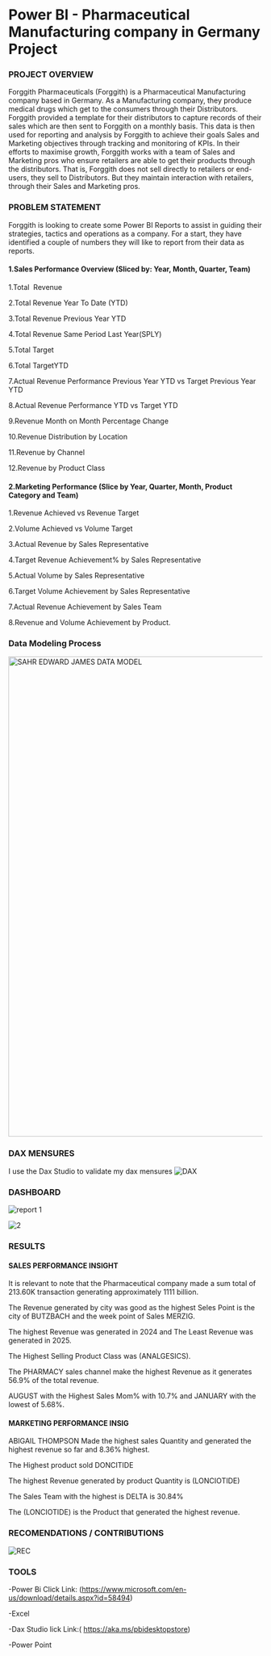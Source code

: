 # Power BI - Pharmaceutical Manufacturing company in Germany Project
### PROJECT OVERVIEW 
Forggith Pharmaceuticals (Forggith) is a Pharmaceutical Manufacturing company based in Germany. As a Manufacturing company, they produce medical drugs which get to the consumers through their Distributors.
Forggith provided a template for their distributors to capture records of their sales which are then sent to Forggith on a monthly basis. This data is then used for reporting and analysis by Forggith to achieve their goals Sales and Marketing objectives through tracking and monitoring of KPIs.
In their efforts to maximise growth, Forggith works with a team of Sales and Marketing pros who ensure retailers are able to get their products through the distributors. That is, Forggith does not sell directly to retailers or end-users, they sell to Distributors. But they maintain interaction with retailers, through their Sales and Marketing pros.

### PROBLEM  STATEMENT 
Forggith is looking to create some Power BI Reports to assist in guiding their strategies, tactics and operations as a company. For a start, they have identified a couple of numbers they will like to report from their data as reports.

#### 1.Sales Performance Overview (Sliced by: Year, Month, Quarter, Team)

1.Total  Revenue

2.Total Revenue Year To Date (YTD)

3.Total Revenue Previous Year YTD

4.Total Revenue Same Period Last Year(SPLY)

5.Total Target

6.Total TargetYTD

7.Actual Revenue Performance Previous Year YTD vs Target Previous Year YTD

8.Actual Revenue Performance YTD vs Target YTD

9.Revenue Month on Month Percentage Change

10.Revenue Distribution by Location

11.Revenue by Channel

12.Revenue by Product Class


#### 2.Marketing Performance (Slice by Year, Quarter, Month, Product Category and Team)

1.Revenue Achieved vs Revenue Target

2.Volume Achieved vs Volume Target

3.Actual Revenue by Sales Representative

4.Target Revenue Achievement% by Sales Representative

5.Actual Volume by Sales Representative

6.Target Volume Achievement by Sales Representative

7.Actual Revenue Achievement by Sales Team

8.Revenue and Volume Achievement by Product.

###  Data Modeling Process 

<img width="951" alt="SAHR EDWARD JAMES DATA MODEL" src="https://github.com/Sezo-code/POWER-BI-PROJECTS/assets/69414657/d0e1dc7b-042f-43f5-bf0c-9435850c17eb">

### DAX MENSURES 
I use the Dax Studio to validate my dax mensures 
![DAX](https://github.com/Sezo-code/POWER-BI-PROJECTS/assets/69414657/dbc6d8f7-18be-487c-9a87-00f44bd1e7b1)


### DASHBOARD  

![report 1](https://github.com/Sezo-code/POWER-BI-PROJECTS/assets/69414657/300726e8-d30a-4c58-b9d1-973b0918fce3)

![2](https://github.com/Sezo-code/POWER-BI-PROJECTS/assets/69414657/be08f406-0296-452e-b7e2-b77932d98290)

### RESULTS 
#### SALES PERFORMANCE INSIGHT

It is relevant to note that the Pharmaceutical company made a sum total of 213.60K transaction generating approximately 1111 billion.

The Revenue generated by city was good as the highest Seles Point is the city of BUTZBACH and the week point of Sales MERZIG.

The highest Revenue was generated in 2024 and The Least Revenue was generated in 2025.

The Highest Selling Product Class was (ANALGESICS). 

The PHARMACY sales channel make the highest Revenue as it generates 56.9% of the total revenue.

AUGUST with the Highest Sales Mom% with 10.7% and JANUARY with the lowest of 5.68%.

#### MARKETING PERFORMANCE INSIG

ABIGAIL THOMPSON Made the highest sales Quantity and generated the highest revenue so far and 8.36% highest.

The Highest product sold DONCITIDE 

The highest Revenue generated by product Quantity is (LONCIOTIDE)

The Sales Team with the highest is DELTA is 30.84%  

The (LONCIOTIDE) is the Product that generated the highest revenue.



### RECOMENDATIONS / CONTRIBUTIONS
![REC](https://github.com/Sezo-code/POWER-BI-PROJECTS/assets/69414657/28d615e4-6679-488c-8d61-4aa9b58d016e)


### TOOLS 
-Power Bi 
Click Link: (https://www.microsoft.com/en-us/download/details.aspx?id=58494) 

-Excel 

-Dax Studio 
lick Link:( https://aka.ms/pbidesktopstore)

-Power Point

